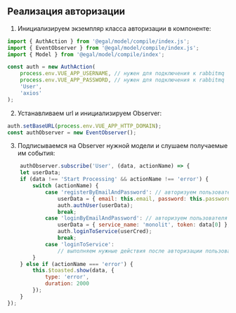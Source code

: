 ## Реализация авторизации

1) Инициализируем экземпляр класса авторизации в компоненте:

````javascript
import { AuthAction } from '@egal/model/compile/index.js';
import { EventObserver } from '@egal/model/compile/index.js';
import { Model } from '@egal/model/compile/index';

const auth = new AuthAction(
    process.env.VUE_APP_USERNAME, // нужен для подключения к rabbitmq
    process.env.VUE_APP_PASSWORD, // нужен для подключения к rabbitmq
    'User',
    'axios'
);
````

2) Устанавливаем url и инициализируем Observer:

````javascript
auth.setBaseURL(process.env.VUE_APP_HTTP_DOMAIN);
const authObserver = new EventObserver();
````

3) Подписываемся на Observer нужной модели и слушаем получаемые им события:
````javascript
    authObserver.subscribe('User', (data, actionName) => {
    let userData;
    if (data !== 'Start Processing' && actionName !== 'error') {
        switch (actionName) {
            case 'registerByEmailAndPassword': // авторизуем пользователя после успешной регистрации
                userData = { email: this.email, password: this.password };
                auth.authUser(userData);
                break;
            case 'loginByEmailAndPassword': // авторизуем пользователя в нужном микросервисе
                userData = { service_name: 'monolit', token: data[0] };
                auth.loginToService(userCred); 
                break;
            case 'loginToService':
                // выполняем нужные действия после авторизации пользователя в микросервисе
        }
    } else if (actionName === 'error') {
        this.$toasted.show(data, {
            type: 'error',
            duration: 2000
        });
    }
});
````
